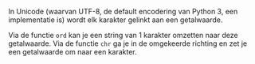 In Unicode (waarvan UTF-8, de default encodering van Python 3, een implementatie is) wordt elk karakter gelinkt aan een getalwaarde.

Via de functie `ord` kan je een string van 1 karakter omzetten naar deze getalwaarde.
Via de functie `chr` ga je in de omgekeerde richting en zet je een getalwaarde om naar een karakter.
